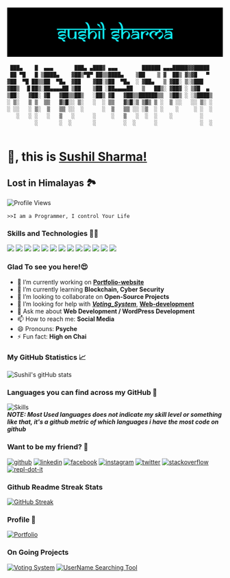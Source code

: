 ![Banner](https://github.com/thesushilsharma/thesushilsharma/blob/main/Banner/Sushil%20Sharma.png "Sushil Sharma")
```console
 ███▄    █  ▄▄▄       ███▄ ▄███▓ ▄▄▄        ██████ ▄▄▄█████▓▓█████ 
 ██ ▀█   █ ▒████▄    ▓██▒▀█▀ ██▒▒████▄    ▒██    ▒ ▓  ██▒ ▓▒▓█   ▀ 
▓██  ▀█ ██▒▒██  ▀█▄  ▓██    ▓██░▒██  ▀█▄  ░ ▓██▄   ▒ ▓██░ ▒░▒███   
▓██▒  ▐▌██▒░██▄▄▄▄██ ▒██    ▒██ ░██▄▄▄▄██   ▒   ██▒░ ▓██▓ ░ ▒▓█  ▄ 
▒██░   ▓██░ ▓█   ▓██▒▒██▒   ░██▒ ▓█   ▓██▒▒██████▒▒  ▒██▒ ░ ░▒████▒
░ ▒░   ▒ ▒  ▒▒   ▓▒█░░ ▒░   ░  ░ ▒▒   ▓▒█░▒ ▒▓▒ ▒ ░  ▒ ░░   ░░ ▒░ ░
░ ░░   ░ ▒░  ▒   ▒▒ ░░  ░      ░  ▒   ▒▒ ░░ ░▒  ░ ░    ░     ░ ░  ░
   ░   ░ ░   ░   ▒   ░      ░     ░   ▒   ░  ░  ░    ░         ░   
         ░       ░  ░       ░         ░  ░      ░              ░  ░
                                                                                                       
```
# 🙏, this is [Sushil Sharma!](https://thesushilsharma.github.io)
## Lost in Himalayas 🏞

![Profile Views](https://komarev.com/ghpvc/?username=thesushilsharma&label=PROFILE+VIEWS&style=plastic)
<!---![Profile Views](https://profile-counter.glitch.me/thesushilsharma/count.svg)--->
```console
>>I am a Programmer, I control Your Life 
```
### Skills and Technologies 👨‍💻
![](https://img.shields.io/badge/C++-informational?style=for-the-badge&logo=c%2B%2B&logoColor=white&color=00599C)
![](https://img.shields.io/badge/C-informational?style=for-the-badge&logo=C&logoColor=white&color=A8B9CC)
![](https://img.shields.io/badge/Java-informational?style=for-the-badge&logo=Java&logoColor=white&color=007396)
![](https://img.shields.io/badge/JavaScript-informational?style=for-the-badge&logo=JavaScript&logoColor=white&color=F0DB4F)
![](https://img.shields.io/badge/ReactJS-informational?style=for-the-badge&logo=React&logoColor=white&color=61DAFB)
![](https://img.shields.io/badge/HTML5/CSS3-informational?style=for-the-badge&logo=html5&logoColor=white&color=E34F26)
![](https://img.shields.io/badge/PHP-informational?style=for-the-badge&logo=php&logoColor=white&color=777BB4)
![](https://img.shields.io/badge/Shell_Scripting-informational?style=for-the-badge&logo=shell&logoColor=white&color=ED1C24)
![](https://img.shields.io/badge/Docker-informational?style=for-the-badge&logo=docker&logoColor=white&color=2496ED)
![](https://img.shields.io/badge/MySQL-informational?style=for-the-badge&logo=mysql&logoColor=white&color=4479A1)
![](https://img.shields.io/badge/MongoDB-informational?style=for-the-badge&logo=mongodb&logoColor=white&color=47A248)
![](https://img.shields.io/badge/Bootstrap-informational?style=for-the-badge&logo=bootstrap&logoColor=white&color=080135)
![](https://img.shields.io/badge/Wordpress-informational?style=for-the-badge&logo=wordpress&logoColor=white&color=21759B)

### Glad To see you here!😍

- 🔭 I’m currently working on **[Portfolio-website](https://thesushilsharma.github.io)**
- 🌱 I’m currently learning **Blockchain, Cyber Security** 
- 👯 I’m looking to collaborate on **Open-Source Projects**  
- 🤔 I’m looking for help with ***[Voting_System](https://github.com/thesushilsharma/Voting_System)***, **[Web-development](https://thesushilsharma.github.io/Web-Development)** 
- 💬 Ask me about **Web Development / WordPress Development**  
- 📫 How to reach me: **Social Media**
- 😄 Pronouns: **Psyche** 
- ⚡ Fun fact: **High on Chai** 

### My GitHub Statistics 📈
![Sushil's gitHub stats](https://github-readme-stats.vercel.app/api?username=thesushilsharma&show_icons=true&include_all_commits=true&theme=algolia)  

### Languages you can find across my GitHub 🐙
![Skills](https://github-readme-stats.vercel.app/api/top-langs/?username=thesushilsharma&layout=compact&theme=tokyonight) 
<br>***NOTE: Most Used languages does not indicate my skill level or something like that, it's a github metric of which languages i have the most code on github***

### Want to be my friend? 📱
[<img src='https://unpkg.com/simple-icons@latest/icons/github.svg' alt='github' height='40'>](https://github.com/thesushilsharma)  [<img src='https://unpkg.com/simple-icons@latest/icons/linkedin.svg' alt='linkedin' height='40'>](https://www.linkedin.com/in/thesushilsharma/)  [<img src='https://unpkg.com/simple-icons@latest/icons/facebook.svg' alt='facebook' height='40'>](https://www.facebook.com/sushilmusing)  [<img src='https://unpkg.com/simple-icons@latest/icons/instagram.svg' alt='instagram' height='40'>](https://www.instagram.com/sushilmusing/)  [<img src='https://unpkg.com/simple-icons@latest/icons/twitter.svg' alt='twitter' height='40'>](https://twitter.com/sushilmusing)  [<img src='https://unpkg.com/simple-icons@latest/icons/stackoverflow.svg' alt='stackoverflow' height='40'>](https://stackoverflow.com/users/thesushilsharma)  [<img src='https://unpkg.com/simple-icons@latest/icons/repl-dot-it.svg' alt='repl-dot-it' height='40'>](https://repl.it/@thesushilsharma/)

### Github Readme Streak Stats
[![GitHub Streak](https://github-readme-streak-stats.herokuapp.com/?user=thesushilsharma&theme=vision-friendly-dark)](https://github.com/DenverCoder1/github-readme-streak-stats)

### Profile 👤
[![Portfolio](https://github-readme-stats.vercel.app/api/pin/?username=thesushilsharma&repo=thesushilsharma.github.io&theme=midnight-purple)](https://thesushilsharma.github.io)

### On Going Projects
[![Voting System](https://github-readme-stats.vercel.app/api/pin/?username=thesushilsharma&repo=Voting_System&theme=dark)](https://github.com/thesushilsharma/Voting_System)
[![UserName Searching Tool](https://github-readme-stats.vercel.app/api/pin/?username=thesushilsharma&repo=ThirdEye&theme=algolia)](https://github.com/thesushilsharma/ThirdEye)
